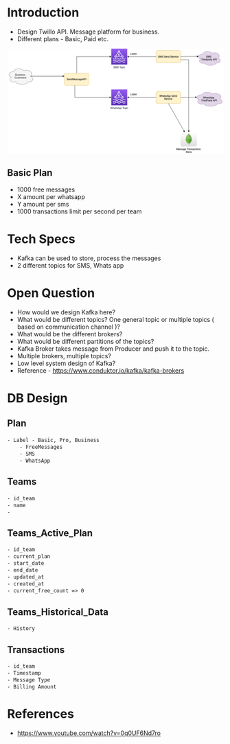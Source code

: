 
# Introduction
- Design Twillo API. Message platform for business.
- Different plans - Basic, Paid etc.

<img title="TwilloAPIDesign" alt="Alt text" src="TwilloAPIDesign.drawio.png">

## Basic Plan
- 1000 free messages
- X amount per whatsapp
- Y amount per sms
- 1000 transactions limit per second per team

# Tech Specs
- Kafka can be used to store, process the messages
- 2 different topics for SMS, Whats app

# Open Question 
- How would we design Kafka here?
- What would be different topics? One general topic or multiple topics ( based on communication channel )?
- What would be the different brokers?
- What would be different partitions of the topics?
- Kafka Broker takes message from Producer and push it to the topic.
- Multiple brokers, multiple topics?
- Low level system design of Kafka?
- Reference - https://www.conduktor.io/kafka/kafka-brokers

# DB Design
## Plan
    - Label - Basic, Pro, Business
        - FreeMessages
        - SMS
        - WhatsApp
## Teams
    - id_team
    - name
    - 
## Teams_Active_Plan
    - id_team
    - current_plan
    - start_date
    - end_date
    - updated_at
    - created_at
    - current_free_count => 0
## Teams_Historical_Data
    - History
## Transactions
    - id_team
    - Timestamp
    - Message Type
    - Billing Amount
    
# References
- https://www.youtube.com/watch?v=0q0UF6Nd7ro
